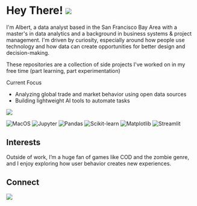 # Hey There! ![](https://user-images.githubusercontent.com/18350557/176309783-0785949b-9127-417c-8b55-ab5a4333674e.gif)

I'm Albert, a data analyst based in the San Francisco Bay Area with a master's in data analytics and a background in business systems & project management. I'm driven by curiosity, especially around how people use technology and how data can create opportunities for better design and decision-making.

These repositories are a collection of side projects I've worked on in my free time (part learning, part experimentation)

Current Focus
- Analyzing global trade and market behavior using open data sources  
- Building lightweight AI tools to automate tasks   



<p align="left">
  <a href="https://skillicons.dev">
    <img src="https://go-skill-icons.vercel.app/api/icons?i=py,r,mysql,mongodb,vscode,git,gcp" />
  </a>
</p>

<p align="left">
  <img src="https://img.shields.io/badge/-MacOS-FFFFFF?logo=apple&logoColor=grey" alt="MacOS">
  <img src="https://img.shields.io/badge/-Jupyter-FFFFFF?logo=jupyter&logoColor=F37626" alt="Jupyter">
  <img src="https://img.shields.io/badge/-Pandas-FFFFFF?logo=pandas&logoColor=grey" alt="Pandas">
  <img src="https://img.shields.io/badge/-Scikit--learn-FFFFFF?logo=scikit-learn&logoColor=F7931E" alt="Scikit-learn">
  <img src="https://img.shields.io/badge/-Matplotlib-FFFFFF" alt="Matplotlib">
  <img src="https://img.shields.io/badge/-Streamlit-FFFFFF?logo=streamlit&logoColor=F74B4D" alt="Streamlit">

</p>

## Interests

Outside of work, I’m a huge fan of games like COD and the zombie genre, and I enjoy exploring how user behavior creates new experiences.

## Connect

<p align="left">
  <a href="[https://www.linkedin.com/in/alvalenci](https://www.linkedin.com/in/itsalvalenci/)" target="_blank">
    <img src="https://go-skill-icons.vercel.app/api/icons?i=linkedin" />
  </a>
</p>
